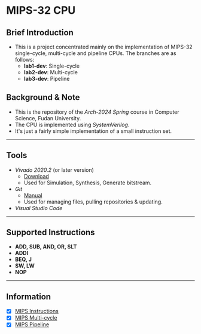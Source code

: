 # MIPS-32 CPU

## Brief Introduction
- This is a project concentrated mainly on the implementation of MIPS-32 single-cycle, multi-cycle and pipeline CPUs. The branches are as follows:
  - **lab1-dev**: Single-cycle
  - **lab2-dev**: Multi-cycle
  - **lab3-dev**: Pipeline
## Background & Note
- This is the repository of the *Arch-2024 Spring* course in Computer Science, Fudan University.
- The CPU is implemented using *SystemVerilog*.
- It's just a fairly simple implementation of a small instruction set.
***
## Tools
- *Vivado 2020.2* (or later version)
  - [Download](https://china.xilinx.com/support/download.html)
  - Used for Simulation, Synthesis, Generate bitstream.
- *Git*
  - [Manual](https://git-scm.com/book/zh/v2)
  - Used for managing files, pulling repositories & updating.
- *Visual Studio Code*
***
## Supported Instructions
- **ADD, SUB, AND, OR, SLT**
- **ADDI**
- **BEQ, J**
- **SW, LW**
- **NOP**
***
## Information
- [x] [MIPS Instructions](https://blog.csdn.net/goodlinux/article/details/6731484)
- [x] [MIPS Multi-cycle](https://zhuanlan.zhihu.com/p/681118372)
- [x] [MIPS Pipeline](https://blog.csdn.net/weixin_45459354/article/details/120625907)
